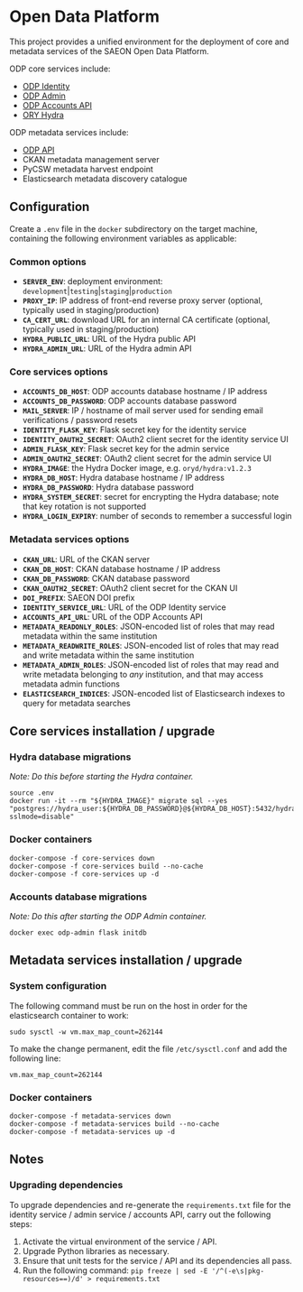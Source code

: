 # Open Data Platform

This project provides a unified environment for the deployment of core and metadata
services of the SAEON Open Data Platform.

ODP core services include:
- [ODP Identity](https://github.com/SAEONData/ODP-Identity)
- [ODP Admin](https://github.com/SAEONData/ODP-Admin)
- [ODP Accounts API](https://github.com/SAEONData/ODP-AccountsAPI)
- [ORY Hydra](https://www.ory.sh/docs/hydra/)

ODP metadata services include:
- [ODP API](https://github.com/SAEONData/ODP-API)
- CKAN metadata management server
- PyCSW metadata harvest endpoint
- Elasticsearch metadata discovery catalogue

## Configuration

Create a `.env` file in the `docker` subdirectory on the target machine,
containing the following environment variables as applicable:

### Common options
- **`SERVER_ENV`**: deployment environment: `development`|`testing`|`staging`|`production`
- **`PROXY_IP`**: IP address of front-end reverse proxy server (optional, typically used in staging/production)
- **`CA_CERT_URL`**: download URL for an internal CA certificate (optional, typically used in staging/production)
- **`HYDRA_PUBLIC_URL`**: URL of the Hydra public API
- **`HYDRA_ADMIN_URL`**: URL of the Hydra admin API

### Core services options
- **`ACCOUNTS_DB_HOST`**: ODP accounts database hostname / IP address
- **`ACCOUNTS_DB_PASSWORD`**: ODP accounts database password
- **`MAIL_SERVER`**: IP / hostname of mail server used for sending email verifications / password resets
- **`IDENTITY_FLASK_KEY`**: Flask secret key for the identity service
- **`IDENTITY_OAUTH2_SECRET`**: OAuth2 client secret for the identity service UI
- **`ADMIN_FLASK_KEY`**: Flask secret key for the admin service
- **`ADMIN_OAUTH2_SECRET`**: OAuth2 client secret for the admin service UI
- **`HYDRA_IMAGE`**: the Hydra Docker image, e.g. `oryd/hydra:v1.2.3`
- **`HYDRA_DB_HOST`**: Hydra database hostname / IP address
- **`HYDRA_DB_PASSWORD`**: Hydra database password
- **`HYDRA_SYSTEM_SECRET`**: secret for encrypting the Hydra database; note that key rotation is not supported
- **`HYDRA_LOGIN_EXPIRY`**: number of seconds to remember a successful login

### Metadata services options
- **`CKAN_URL`**: URL of the CKAN server
- **`CKAN_DB_HOST`**: CKAN database hostname / IP address
- **`CKAN_DB_PASSWORD`**: CKAN database password
- **`CKAN_OAUTH2_SECRET`**: OAuth2 client secret for the CKAN UI
- **`DOI_PREFIX`**: SAEON DOI prefix
- **`IDENTITY_SERVICE_URL`**: URL of the ODP Identity service
- **`ACCOUNTS_API_URL`**: URL of the ODP Accounts API
- **`METADATA_READONLY_ROLES`**: JSON-encoded list of roles that may read metadata within the same institution
- **`METADATA_READWRITE_ROLES`**: JSON-encoded list of roles that may read and write metadata within the same institution
- **`METADATA_ADMIN_ROLES`**: JSON-encoded list of roles that may read and write metadata belonging to _any_ institution,
and that may access metadata admin functions
- **`ELASTICSEARCH_INDICES`**: JSON-encoded list of Elasticsearch indexes to query for metadata searches

## Core services installation / upgrade

### Hydra database migrations

_Note: Do this before starting the Hydra container._

    source .env
    docker run -it --rm "${HYDRA_IMAGE}" migrate sql --yes "postgres://hydra_user:${HYDRA_DB_PASSWORD}@${HYDRA_DB_HOST}:5432/hydra_db?sslmode=disable"

### Docker containers

    docker-compose -f core-services down
    docker-compose -f core-services build --no-cache
    docker-compose -f core-services up -d

### Accounts database migrations

_Note: Do this after starting the ODP Admin container._

    docker exec odp-admin flask initdb

## Metadata services installation / upgrade

### System configuration

The following command must be run on the host in order for the elasticsearch container to work:

    sudo sysctl -w vm.max_map_count=262144

To make the change permanent, edit the file `/etc/sysctl.conf` and add the following line:

    vm.max_map_count=262144

### Docker containers

    docker-compose -f metadata-services down
    docker-compose -f metadata-services build --no-cache
    docker-compose -f metadata-services up -d

## Notes

### Upgrading dependencies

To upgrade dependencies and re-generate the `requirements.txt` file for the identity service /
admin service / accounts API, carry out the following steps:

1. Activate the virtual environment of the service / API.
1. Upgrade Python libraries as necessary.
1. Ensure that unit tests for the service / API and its dependencies all pass.
1. Run the following command:
`pip freeze | sed -E '/^(-e\s|pkg-resources==)/d' > requirements.txt`
